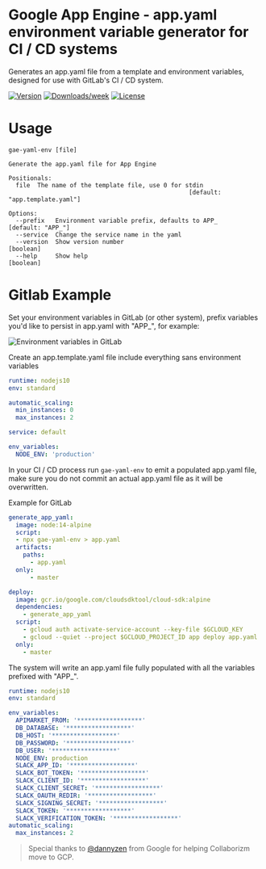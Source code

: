 # Google App Engine - app.yaml environment variable generator for CI / CD systems

Generates an app.yaml file from a template and environment variables, designed for use with GitLab's CI / CD system.

[![Version](https://img.shields.io/npm/v/gae-yaml-env.svg)](https://npmjs.org/package/gae-yaml-env)
[![Downloads/week](https://img.shields.io/npm/dw/gae-yaml-env.svg)](https://npmjs.org/package/gae-yaml-env)
[![License](https://img.shields.io/npm/l/gae-yaml-env.svg)](https://github.com/ekreative/gae-yaml-env/blob/master/package.json)

# Usage

```
gae-yaml-env [file]

Generate the app.yaml file for App Engine

Positionals:
  file  The name of the template file, use 0 for stdin
                                                  [default: "app.template.yaml"]

Options:
  --prefix   Environment variable prefix, defaults to APP_     [default: "APP_"]
  --service  Change the service name in the yaml
  --version  Show version number                                       [boolean]
  --help     Show help                                                 [boolean]
```

# Gitlab Example

Set your environment variables in GitLab (or other system), prefix variables you'd like to persist in app.yaml with "APP\_", for example:

![Environment variables in GitLab](https://gitlab.com/collaborizm-community/gae-appyaml-env-generate/uploads/a490e948a1f26f08d6cf77e180b826c6/image.png)

Create an app.template.yaml file include everything sans environment variables

```yaml
runtime: nodejs10
env: standard

automatic_scaling:
  min_instances: 0
  max_instances: 2

service: default

env_variables:
  NODE_ENV: 'production'
```

In your CI / CD process run `gae-yaml-env` to emit a populated app.yaml file, make sure you do not commit an actual app.yaml file as it will be overwritten.

Example for GitLab

```yaml
generate_app_yaml:
  image: node:14-alpine
  script:
  - npx gae-yaml-env > app.yaml
  artifacts:
    paths:
      - app.yaml
  only:
      - master

deploy:
  image: gcr.io/google.com/cloudsdktool/cloud-sdk:alpine
  dependencies:
    - generate_app_yaml
  script:
    - gcloud auth activate-service-account --key-file $GCLOUD_KEY
    - gcloud --quiet --project $GCLOUD_PROJECT_ID app deploy app.yaml
  only:
    - master
```

The system will write an app.yaml file fully populated with all the variables prefixed with "APP\_".

```yaml
runtime: nodejs10
env: standard

env_variables:
  APIMARKET_FROM: '******************'
  DB_DATABASE: '******************'
  DB_HOST: '******************'
  DB_PASSWORD: '******************'
  DB_USER: '******************'
  NODE_ENV: production
  SLACK_APP_ID: '******************'
  SLACK_BOT_TOKEN: '******************'
  SLACK_CLIENT_ID: '******************'
  SLACK_CLIENT_SECRET: '******************'
  SLACK_OAUTH_REDIR: '******************'
  SLACK_SIGNING_SECRET: '******************'
  SLACK_TOKEN: '******************'
  SLACK_VERIFICATION_TOKEN: '******************'
automatic_scaling:
  max_instances: 2
```

> Special thanks to [@dannyzen](https://github.com/dannyzen) from Google for helping Collaborizm move to GCP.
